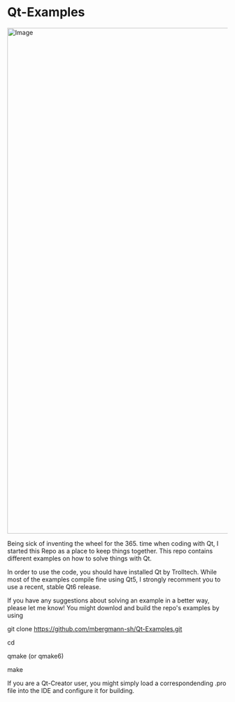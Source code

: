# Qt-Examples

<img width="1815" height="1155" alt="Image" src="https://github.com/user-attachments/assets/a2eb6639-b585-48cb-ba0b-e693ee5ce023" />

Being sick of inventing the wheel for the 365. time when coding with Qt, I started this Repo as a place to keep things together.
This repo contains different examples on how to solve things with Qt.

In order to use the code, you should have installed Qt by Trolltech. While most of the examples compile fine using Qt5, I strongly recomment you to use a recent, stable Qt6 release.

If you have any suggestions about solving an example in a better way, please let me know!
You might downlod and build the repo's examples by using 

git clone https://github.com/mbergmann-sh/Qt-Examples.git

cd <desired example>

qmake (or qmake6)

make


If you are a Qt-Creator user, you might simply load a correspondending .pro file into the IDE and configure it for building.

